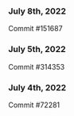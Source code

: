 ### July 8th, 2022

Commit #151687

### July 5th, 2022

Commit #314353


### July 4th, 2022

Commit #72281

